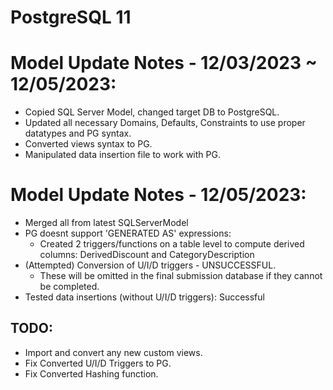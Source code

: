 # PostgreSQL 11
# Model Update Notes - 12/03/2023 ~ 12/05/2023:
- Copied SQL Server Model, changed target DB to PostgreSQL.
- Updated all necessary Domains, Defaults, Constraints to use proper datatypes and PG syntax.
- Converted views syntax to PG.
- Manipulated data insertion file to work with PG.

# Model Update Notes - 12/05/2023:
- Merged all from latest SQLServerModel
- PG doesnt support 'GENERATED AS' expressions:
  - Created 2 triggers/functions on a table level to compute derived columns: DerivedDiscount and CategoryDescription
- (Attempted) Conversion of U/I/D triggers - UNSUCCESSFUL.
  - These will be omitted in the final submission database if they cannot be completed.
- Tested data insertions (without U/I/D triggers): Successful

## TODO:
- Import and convert any new custom views.
- Fix Converted U/I/D Triggers to PG.
- Fix Converted Hashing function.
